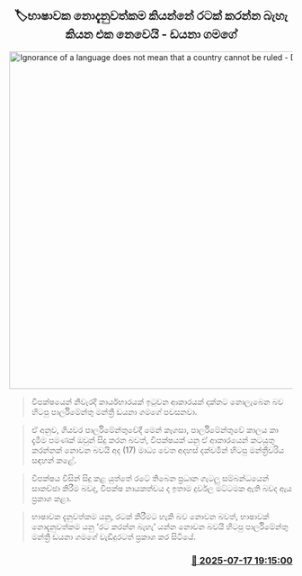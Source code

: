 <p align='center'><b><h2 align='center' title='Ignorance of a language does not mean that a country cannot be ruled - Diana Gamage'>🏷භාෂාවක නොදැනුවත්කම කියන්නේ රටක් කරන්න බැහැ කියන එක නෙවෙයි - ඩයනා ගමගේ</h2></b></p>
<p align='center'><img src='https://helakuru.sgp1.cdn.digitaloceanspaces.com/esana/images/lib/dayana-gamage-new-archived.jpg' width='600' alt='Ignorance of a language does not mean that a country cannot be ruled - Diana Gamage'></p>

> විපක්ෂයෙන් නිවැරදි කාර්යභාරයක් ඉටුවන ආකාරයක් දක්නට නොලැබෙන බව හිටපු පාර්ලිමේන්තු මන්ත්‍රී ඩයනා ගමගේ පවසනවා.

> ඒ අනුව, ගියවර පාර්ලිමේන්තුවේදී මෙන් කෑගසා, පාර්ලිමේන්තුවේ කාලය කා දැමීම පමණක් ඔවුන් සිදු කරන බවත්, විපක්ෂයක් යනු ඒ ආකාරයෙන් කටයුතු කරන්නක් නොවන බවයි අද (17) මාධ්‍ය වෙත අදහස් දක්වමින් හිටපු මන්ත්‍රීවරිය සඳහන් කළේ.

> විපක්ෂය විසින් සිදු කළ යුත්තේ රටේ තිබෙන ප්‍රධාන ගැටලු සම්බන්ධයෙන් සාකච්ඡා කිරීම බවද, විපක්ෂ නායකත්වය ද ඉතාම දුර්වල මට්ටමක ඇති බවද ඇය ප්‍රකාශ කළා.

> භාෂාවක දැනුවත්කම යනු, රටක් කිරීමට හැකි බව නොවන බවත්, භාෂාවක් නොදැනුවත්කම යනු ‘රට කරන්න බැහැ’ යන්න නොවන බවයි හිටපු පාර්ලිමේන්තු මන්ත්‍රී ඩයනා ගමගේ වැඩිදුරටත් ප්‍රකාශ කර සිටියේ.



<h3 align='right'><a href='https://www.helakuru.lk/esana/p/111948/'>📅 2025-07-17 19:15:00</a></h3>
